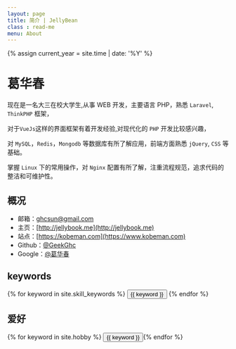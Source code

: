 ```yaml
---
layout: page
title: 简介 | JellyBean
class : read-me
menu: About
---
```

{% assign current_year = site.time | date: '%Y' %}

葛华春
===
现在是一名大三在校大学生,从事 WEB 开发，主要语言 PHP，熟悉 `Laravel`, `ThinkPHP` 框架，

对于`VueJs`这样的界面框架有着开发经验,对现代化的 `PHP` 开发比较感兴趣，

对 `MySQL`，`Redis`，`Mongodb` 等数据库有所了解应用，前端方面熟悉 `jQuery`, `CSS` 等基础。  

掌握 `Linux` 下的常用操作，对 `Nginx` 配置有所了解，注重流程规范，追求代码的整洁和可维护性。

## 概况

- 邮箱：ghcsun@gmail.com
- 主页：[http://jellybook.me](http://jellybook.me)
- 站点：[https://kobeman.com](https://www.kobeman.com)
- Github：[@GeekGhc](https://gtihub.com/GeekGhc)
- Google：[@葛华春](https://plus.google.com/u/0/108390134136813492774)

## keywords
<div class="btn-inline">
{% for keyword in site.skill_keywords %} <button class="btn btn-outline" type="button">{{ keyword }}</button> {% endfor %}
</div>

## 爱好
<div class="btn-inline">
{% for keyword in site.hobby %} <button class="btn btn-outline" type="button">{{ keyword }}</button>{% endfor %}
</div>